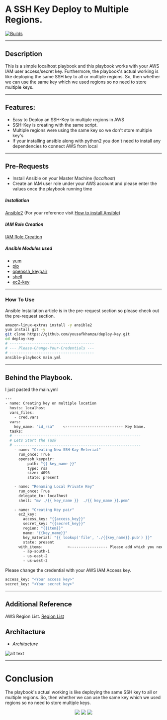 # A SSH Key Deploy to Multiple Regions.
[![Builds](https://travis-ci.org/joemccann/dillinger.svg?branch=master)](https://travis-ci.org/joemccann/dillinger)

---
## Description
This is a simple localhost playbook and this playbook works with your AWS IAM user access/secret key. Furthermore, the playbook's actual working is like deploying the same SSH key to all or multiple regions. So, then whether we can use the same key which we used regions so no need to store multiple keys.

---
## Features:
- Easy to Deploy an SSH-Key to multiple regions in AWS
- SSH-Key is creating with the same script.
- Multiple regions were using the same key so we don't store multiple key's
- If your installing ansible along with python2 you don't need to install any dependencies to connect AWS from local

---
## Pre-Requests 
- Install Ansible on your Master Machine (_localhost_)
- Create an IAM user role under your AWS account and please enter the values once the playbook running time
##### Installation
[Ansible2](https://docs.ansible.com/ansible/2.3/index.html) (For your reference visit [How to install Ansible](https://docs.ansible.com/ansible/latest/installation_guide/intro_installation.html))
##### IAM Role Creation
[IAM Role Creation](https://docs.aws.amazon.com/IAM/latest/UserGuide/id_roles_create.html)
##### Ansible Modules used
- [yum](https://docs.ansible.com/ansible/latest/collections/ansible/builtin/yum_module.html) 
- [pip](https://docs.ansible.com/ansible/latest/collections/ansible/builtin/pip_module.html)
- [openssh_keypair](https://docs.ansible.com/ansible/latest/collections/community/crypto/openssh_keypair_module.html)
- [shell](https://docs.ansible.com/ansible/latest/collections/ansible/builtin/shell_module.html)
- [ec2-key](https://docs.ansible.com/ansible/latest/collections/amazon/aws/ec2_key_module.html)
---

### How To Use
Ansible Installation article is in the pre-request section so please check out the pre-request section.
```sh
amazon-linux-extras install -y ansible2
yum install git -y
git clone https://github.com/yousafkhamza/deploy-key.git
cd deploy-key
# --------------------------------------
# --- Please-Change-Your-Credentials ---
# --------------------------------------
ansible-playbook main.yml
```
---
## Behind the Playbook.
I just pasted the main.yml 

```sh
---
- name: Creating key on multiple location
  hosts: localhost
  vars_files:
    - cred.vars
  vars:
    key_name: "id_rsa"    <-------------------------- Key Name.
  tasks:
  # ---------------------------------------------------------
  # Lets Start the Task
  # ---------------------------------------------------------
    - name: "Creating New SSH-Kay Meterial"
      run_once: True
      openssh_keypair:
          path: "{{ key_name }}"
          type: rsa
          size: 4096
          state: present

    - name: "Renaming Local Private Key" 
      run_once: True
      delegate_to: localhost
      shell: "mv ./{{ key_name }}  ./{{ key_name }}.pem"
          
    - name: "Creating Key pair"
      ec2_key:
        access_key: "{{access_key}}"
        secret_key: "{{secret_key}}"
        region: "{{item}}"
        name: "{{key_name}}"
        key_material: "{{ lookup('file', './{{key_name}}.pub') }}"
        state: present
      with_items:           <----------------- Please add which you needed regions 
        - ap-south-1
        - us-east-2
        - us-west-2
```
Please change the credential with your AWS IAM Access key.
```sh
access_key: "<Your access key>"
secret_key: "<Your secret key>"
```
---
## Additional Reference 
AWS Region List. [Region List](https://docs.aws.amazon.com/AmazonRDS/latest/UserGuide/Concepts.RegionsAndAvailabilityZones.html)

## Architacture
- _Architacture_

![alt text](https://i.ibb.co/B23ZqwR/strucutre.jpg)

---
# Conclusion
The playbook's actual working is like deploying the same SSH key to all or multiple regions. So, then whether we can use the same key which we used regions so no need to store multiple keys.

<p align="center">
<a href="mailto:yousaf.k.hamza@gmail.com"><img src="https://img.shields.io/badge/-yousaf.k.hamza@gmail.com-D14836?style=flat&logo=Gmail&logoColor=white"/></a>
<a href="https://www.linkedin.com/in/yousafkhamza"><img src="https://img.shields.io/badge/-Linkedin-blue"/></a>
<a href="https://techbit-new.blogspot.com/"><img src="https://img.shields.io/badge/-Blogger-orange"/></a>
